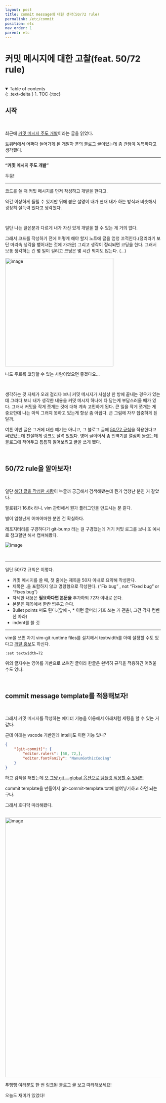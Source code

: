 ```yaml
---
layout: post
title: commit message에 대한 생각(50/72 rule)
permalink: /etc/commit
position: etc
nav_order: 1
parent: etc
---
```



# 커밋 메시지에 대한 고찰(feat. 50/72 rule)

<br/>

<details open markdown="block">
  <summary>
    Table of contents
  </summary>
  {: .text-delta }
1. TOC
{:toc}
</details>

## 시작

<br/>

최근에 [커밋 메시지 주도 개발](https://gyuwon.github.io/blog/2021/04/04/commit-message-driven-development.html)이라는 글을 읽었다. 

트위터에서 어쩌다 들어가게 된 개발자 분의 블로그 글이었는데 좀 관점이 독특하다고 생각했다.

----

<strong>“커밋 메시지 주도 개발” </strong>

두둥!

----

코드를 쓸 때 커밋 메시지를 먼저 작성하고 개발을 한다고.

약간 이상하게 들릴 수 있지만 뒤에 붙은 설명이 내가 현재 내가 하는 방식과 비슷해서 굉장히 설득력 있다고 생각했다.

<br />

일단 나는 글쓴분과 다르게 내가 자신 있게 개발을 할 수 있는 게 거의 없다. 

그래서 코드를 작성하기 전에 어떻게 해야 할지 노트에 글을 엄청 끄적인다.(정리라기 보단 머리속 생각을 뱉어내는 것에 가까운) 그리고 생각이 정리되면 코딩을 한다. 그래서 보통 생각하는 건 몇 일이 걸리고 코딩은 몇 시간 되지도 않는다. (...)


<img width="350" alt="image" src="https://user-images.githubusercontent.com/84627144/160753516-70091337-5d28-40a0-8d30-ea690ece881e.png">

나도 주르륵 코딩할 수 있는 사람이었으면 좋겠다요...

<br />

생각하는 것 자체가 오래 걸리다 보니 커밋 메시지가 사실상 한 방에 끝내는 경우가 있는데 그러다 보니 내가 생각한 내용을 커밋 메시지 하나에 다 담는게 부담스러울 때가 있다. 그래서 커밋을 작게 쪼개는 것에 대해 계속 고민하게 된다. 큰 일을 작게 쪼개는 게 중요한데 나는 아직 그러지 못하고 있는게 항상 좀 아쉽다. 큰 그림에 자꾸 집중하게 된달까. 

여튼 이번 글은 그거에 대한 얘기는 아니고, 그 블로그 글에 [50/72 규칙](https://tbaggery.com/2008/04/19/a-note-about-git-commit-messages.html)을 적용한다고 써있었는데 친절하게 링크도 달려 있었다. 영어 글이어서 좀 번역기를 열심히 돌렸는데 블로그에 적어두고 틈틈히 읽어보려고 글을 쓰게 됐다.


<br />

## 50/72 rule을 알아보자!

<br/>

일단 [해당 글을 작성한 사람](https://github.com/tpope)이 누굴까 궁금해서 검색해봤는데 뭔가 엄청난 분인 거 같았다.

팔로워가 16.6k 라니. vim 관련해서 뭔가 플러그인을 만드시는 분 같다.

별이 엄청난게 어마어마한 분인 건 확실하다.

레포지터리를 구경하다가 git-bump 라는 걸 구경했는데 거기 커밋 로그를 보니 또 예시로 참고할만 해서 캡쳐해봤다.

![image](https://user-images.githubusercontent.com/84627144/160754843-a82a8376-8074-4cda-b9b7-724621544db1.png)

<br />

----

일단 50/72 규칙은 이렇다.

- 커밋 메시지를 쓸 때, 첫 줄에는 제목을 50자 이내로 요약해 작성한다.
- 제목은 .을 포함하지 않고 명령형으로 작성한다.
(”Fix bug” , not “Fixed bug” or “Fixes bug”)
- 자세한 내용은 **필요하다면 본문을** 추가하되 72자 이내로 쓴다.
- 본문은 제목에서 한칸 띄우고 쓴다.
- Bullet points 써도 된다.(앞에 -, * 이런 글머리 기호 쓰는 거 괜츈!, 그건 각자 컨벤션 따라)
- indent를 쓸 것

----


vim을 쓰면 자기 vim-git runtime files를 설치해서 textwidth를 아예 설정할 수도 있다고 [깨알 홍보](https://github.com/tpope/vim-git)도 하신다. 

```
:set textwidth=72
```

위의 글자수는 영어를 기반으로 쓰여진 글이라 한글은 완벽히 규칙을 적용하긴 어려울 수도 있다.


<br/>

## commit message template를 적용해보자!

<br/>

그래서 커밋 메시지를 작성하는 에디터 기능을 이용해서 아래처럼 세팅을 할 수 있는 거 같다.

근데 아래는 vscode 기반인데 intellij도 이런 기능 있나?

```json
{
    "[git-commit]": {
        "editor.rulers": [50, 72,],
        "editor.fontFamily": "NanumGothicCoding"
    }
}
```

하고 검색을 해봤는데 [오 그냥 git —global 옵션으로 템플릿 적용할 수 있네!!!](https://blog.naver.com/rinjyu/222126055400)

commit template을 만들어서 git-commit-template.txt에 붙여넣기하고 하면 되는구나.

그래서 호다닥 따라해봤다.

<br/>

<img width="838" alt="image" src="https://user-images.githubusercontent.com/84627144/160759028-4a8b14e9-05ad-4f3d-9fec-33bf0aa56bbd.png">

푸헹헹 여러분도 한 번 링크된 블로그 글 보고 따라해보세요!

오늘도 재미가 있었다!

